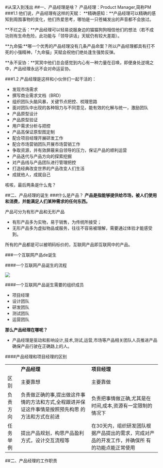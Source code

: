 #从深入到浅出
##一、产品经理是啥？
产品经理：Product Manager,简称PM
###1.1 他们说，产品经理有这样的天赋：
**精确感知：**产品经理可以精确的感知到周围事物的变化，他们热爱思考，哪怕是一只苍蝇发出的声音都不会放过。

**不烂之舌：**产品经理可以轻易说服身边的猫猫狗狗相信他们的想法（若不成功则有生命危险，此功能与「领导讲话」天赋仍有较大差距）。

**九命猫:**哪一个优秀的产品经理没有几条产品命案？所以产品经理都具有打不死的小强精神，「九命猫」天赋会祝他们绝处逢生强势反弹。

**永不妥协：**冥冥中他们总会感觉到内心有一种力量在召唤，即便身处逆境之中，产品经理永远不会对命运妥协。

###1.2 产品经理是这样和小伙伴们一起干活的：
- 发现市场需求
- 撰写商业需求文档（BRD）
- 组织团队头脑风暴，关键节点把控、梳理思路
- 面对团队中出现的各种阻力与不同意见，能有效的化解与统一，激励团队
- 产品原型设计
- 产品原型验证
- 用户需求分析与把控
- 产品高保证原型图定制
- 配合项目经理开展研发工作
- 配合市场营销团队开展市场营销工作
- 争取资源，并有效屏蔽来自领导的压力，保证产品的顺利运营
- 产品迭代与产品方向的探索挖掘
- 对产品线与产品团队进行管理把控
- 打造经典改变世界的产品改变人们生活
- 成就他人，成就自己

咳咳，最后两条是什么鬼？

##二、产品经理的诞生
###什么是产品？
**产品是指能够提供给市场，被人们使用和消费，并能满足人们某种需求的任何东西。**

产品可分为有形产品和无形产品
- 有形产品多为实物，易于销售，为传统所接受；
- 无形产品多为虚拟物品或服务，往往不容易被理解，需要通过体验才能感受到。

所有的产品都是可以被明码标价的，互联网产品即互联网中的产品。

###一个互联网产品de诞生

####一个互联网产品诞生的流程

![](http://f.hiphotos.baidu.com/image/pic/item/024f78f0f736afc3a4361f7ab519ebc4b74512f2.jpg)

####一个互联网产品诞生需要的组织成员

- 项目经理
- 设计团队
- 研发团队
- 测试团队
- 运营团队

**那么产品经理在哪呢？**
- 产品经理是驱动和影响设计,技术,测试,运营,市场等产品相关团队人员推进产品确保产品行驶在正确路上的人。

####产品经理和项目经理的区别

<table>
<tbody>
<tr><td><em> </em></td><td><b>产品经理</b></td><td><b>项目经理</b></td></tr>
<tr><td>区别</td><td>主要靠想</td><td>主要靠做</td></tr>
<tr><td>负责方向</td><td>负责做正确的事,提出做这件事情的方法和方式,全程跟进并保证这件事情是按照预先构思
的方法和方式在前进</td><td>负责把事情做正确,尤其是在时间,成本,资源有一定限制的情况下</td></tr>
<tr><td>任务举例</td><td>提出产品规划，构思产品盈利方式，设计交互流程等</td><td>在30天内，组织研发团队根据产品提出的需求，完成对产品的开发工作，并确保所
有的功能点能正常使用</td></tr>
</tbody>
</table>

##二、产品经理的工作职责





